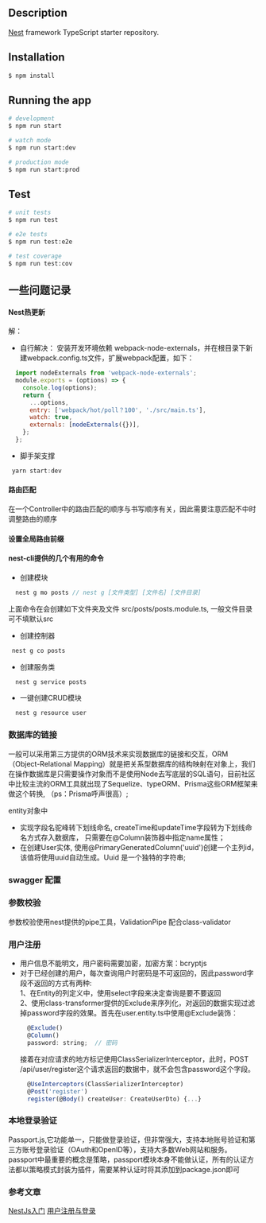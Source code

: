 ## Description

[Nest](https://github.com/nestjs/nest) framework TypeScript starter repository.

## Installation

```bash
$ npm install
```

## Running the app

```bash
# development
$ npm run start

# watch mode
$ npm run start:dev

# production mode
$ npm run start:prod
```

## Test

```bash
# unit tests
$ npm run test

# e2e tests
$ npm run test:e2e

# test coverage
$ npm run test:cov
```

## 一些问题记录
#### Nest热更新 <br>
解：<br>
* 自行解决：
安装开发环境依赖 webpack-node-externals，并在根目录下新建webpack.config.ts文件，扩展webpack配置，如下：
```js
  import nodeExternals from 'webpack-node-externals';
  module.exports = (options) => {
    console.log(options);
    return {
      ...options,
      entry: ['webpack/hot/poll？100', './src/main.ts'],
      watch: true,
      externals: [nodeExternals({})],
    };
  };

```
* 脚手架支撑
```js
 yarn start:dev
```

#### 路由匹配<br>
在一个Controller中的路由匹配的顺序与书写顺序有关，因此需要注意匹配不中时调整路由的顺序

#### 设置全局路由前缀<br>

#### nest-cli提供的几个有用的命令<br>

* 创建模块
```js
  nest g mo posts // nest g [文件类型] [文件名] [文件目录]
```
上面命令在会创建如下文件夹及文件   src/posts/posts.module.ts, 一般文件目录可不填默认src

* 创建控制器
```js
 nest g co posts
```

* 创建服务类
```js
  nest g service posts
```

* 一键创建CRUD模块
```js
  nest g resource user
```



### 数据库的链接
一般可以采用第三方提供的ORM技术来实现数据库的链接和交互，ORM（Object-Relational Mapping）就是把关系型数据库的结构映射在对象上，我们在操作数据库是只需要操作对象而不是使用Node去写底层的SQL语句，目前社区中比较主流的ORM工具就出现了Sequelize、typeORM、Prisma这些ORM框架来做这个转换, （ps：Prisma呼声很高）;

entity对象中
+ 实现字段名驼峰转下划线命名, createTime和updateTime字段转为下划线命名方式存入数据库， 只需要在@Column装饰器中指定name属性；
+ 在创建User实体, 使用@PrimaryGeneratedColumn('uuid')创建一个主列id，该值将使用uuid自动生成。Uuid 是一个独特的字符串;

### swagger 配置
### 参数校验
参数校验使用nest提供的pipe工具，ValidationPipe 配合class-validator


### 用户注册
+ 用户信息不能明文，用户密码需要加密，加密方案：bcryptjs
+ 对于已经创建的用户，每次查询用户时密码是不可返回的，因此password字段不返回的方式有两种: <br>
  1、在Entity的列定义中，使用select字段来决定查询是要不要返回 <br>
  2、使用class-transformer提供的Exclude来序列化，对返回的数据实现过滤掉password字段的效果。首先在user.entity.ts中使用@Exclude装饰：
  ```js
    @Exclude()
    @Column() 
    password: string;  // 密码
  ```
  接着在对应请求的地方标记使用ClassSerializerInterceptor，此时，POST /api/user/register这个请求返回的数据中，就不会包含password这个字段。
  ```js
    @UseInterceptors(ClassSerializerInterceptor)
    @Post('register')
    register(@Body() createUser: CreateUserDto) {...}
  ```

### 本地登录验证
Passport.js,它功能单一，只能做登录验证，但非常强大，支持本地账号验证和第三方账号登录验证（OAuth和OpenID等），支持大多数Web网站和服务。
passport中最重要的概念是策略，passport模块本身不能做认证，所有的认证方法都以策略模式封装为插件，需要某种认证时将其添加到package.json即可


### 参考文章
[NestJs入门](https://mp.weixin.qq.com/s/oprPwqR7Xsg6TmK21CKUuw)
[用户注册与登录](https://mp.weixin.qq.com/s/LgZu1v2yrNvtwoJlfJVAqQ)
